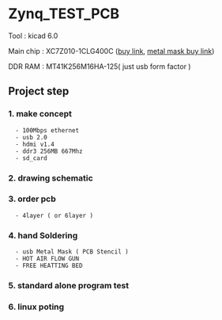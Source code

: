 # Zynq_TEST_PCB

Tool : kicad 6.0

  Main chip : XC7Z010-1CLG400C ([buy link](https://ko.aliexpress.com/item/4000052820744.html?gatewayAdapt=glo2kor&spm=a2g0o.order_list.0.0.21ef140fnMWK8L),  [metal mask buy link](https://ko.aliexpress.com/item/1005003821741873.html?gatewayAdapt=glo2kor&spm=a2g0o.order_list.0.0.21ef140fnMWK8L))

  DDR RAM : MT41K256M16HA-125( just usb form factor )
  
  
  
## Project step

### 1. make concept

      - 100Mbps ethernet
      - usb 2.0
      - hdmi v1.4
      - ddr3 256MB 667Mhz
      - sd_card
      
### 2. drawing schematic

### 3. order pcb 

      - 4layer ( or 6layer )
      
### 4. hand Soldering

      - usb Metal Mask ( PCB Stencil )
      - HOT AIR FLOW GUN
      - FREE HEATTING BED
      
### 5. standard alone program test

### 6. linux poting
